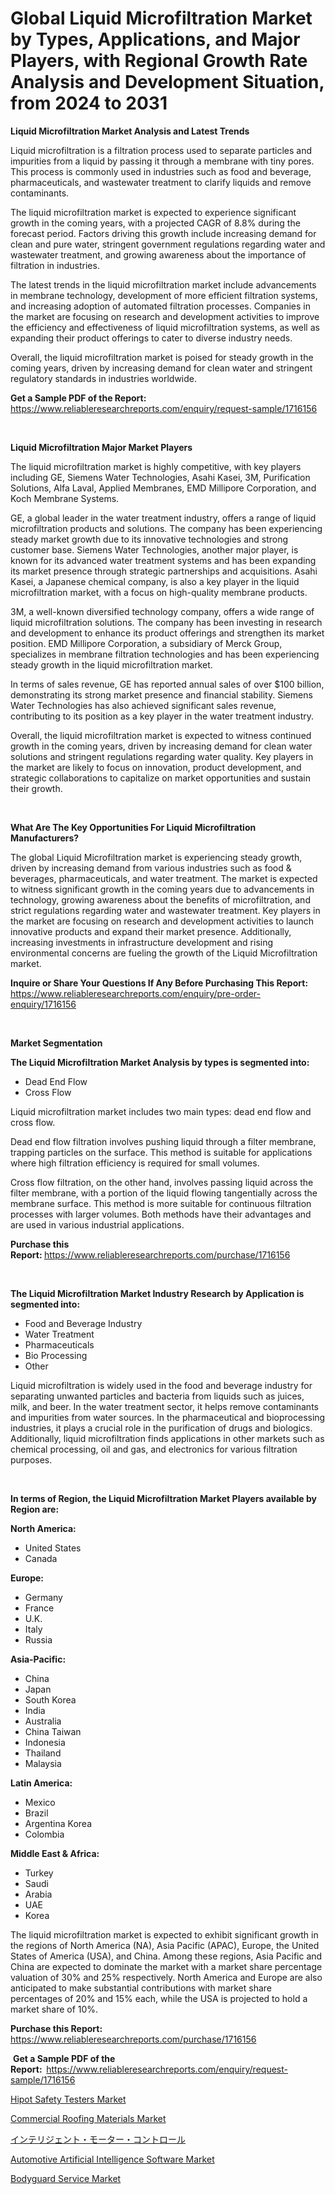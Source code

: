 <p><h1>Global Liquid Microfiltration Market by Types, Applications, and Major Players, with Regional Growth Rate Analysis and Development Situation, from 2024 to 2031</h1></p><p><strong>Liquid Microfiltration Market Analysis and Latest Trends</strong></p>
<p><p>Liquid microfiltration is a filtration process used to separate particles and impurities from a liquid by passing it through a membrane with tiny pores. This process is commonly used in industries such as food and beverage, pharmaceuticals, and wastewater treatment to clarify liquids and remove contaminants.</p><p>The liquid microfiltration market is expected to experience significant growth in the coming years, with a projected CAGR of 8.8% during the forecast period. Factors driving this growth include increasing demand for clean and pure water, stringent government regulations regarding water and wastewater treatment, and growing awareness about the importance of filtration in industries.</p><p>The latest trends in the liquid microfiltration market include advancements in membrane technology, development of more efficient filtration systems, and increasing adoption of automated filtration processes. Companies in the market are focusing on research and development activities to improve the efficiency and effectiveness of liquid microfiltration systems, as well as expanding their product offerings to cater to diverse industry needs.</p><p>Overall, the liquid microfiltration market is poised for steady growth in the coming years, driven by increasing demand for clean water and stringent regulatory standards in industries worldwide.</p></p>
<p><strong>Get a Sample PDF of the Report:&nbsp;</strong> <a href="https://www.reliableresearchreports.com/enquiry/request-sample/1716156">https://www.reliableresearchreports.com/enquiry/request-sample/1716156</a></p>
<p>&nbsp;</p>
<p><strong>Liquid Microfiltration Major Market Players</strong></p>
<p><p>The liquid microfiltration market is highly competitive, with key players including GE, Siemens Water Technologies, Asahi Kasei, 3M, Purification Solutions, Alfa Laval, Applied Membranes, EMD Millipore Corporation, and Koch Membrane Systems. </p><p>GE, a global leader in the water treatment industry, offers a range of liquid microfiltration products and solutions. The company has been experiencing steady market growth due to its innovative technologies and strong customer base. Siemens Water Technologies, another major player, is known for its advanced water treatment systems and has been expanding its market presence through strategic partnerships and acquisitions. Asahi Kasei, a Japanese chemical company, is also a key player in the liquid microfiltration market, with a focus on high-quality membrane products.</p><p>3M, a well-known diversified technology company, offers a wide range of liquid microfiltration solutions. The company has been investing in research and development to enhance its product offerings and strengthen its market position. EMD Millipore Corporation, a subsidiary of Merck Group, specializes in membrane filtration technologies and has been experiencing steady growth in the liquid microfiltration market.</p><p>In terms of sales revenue, GE has reported annual sales of over $100 billion, demonstrating its strong market presence and financial stability. Siemens Water Technologies has also achieved significant sales revenue, contributing to its position as a key player in the water treatment industry.</p><p>Overall, the liquid microfiltration market is expected to witness continued growth in the coming years, driven by increasing demand for clean water solutions and stringent regulations regarding water quality. Key players in the market are likely to focus on innovation, product development, and strategic collaborations to capitalize on market opportunities and sustain their growth.</p></p>
<p>&nbsp;</p>
<p><strong>What Are The Key Opportunities For Liquid Microfiltration Manufacturers?</strong></p>
<p><p>The global Liquid Microfiltration market is experiencing steady growth, driven by increasing demand from various industries such as food & beverages, pharmaceuticals, and water treatment. The market is expected to witness significant growth in the coming years due to advancements in technology, growing awareness about the benefits of microfiltration, and strict regulations regarding water and wastewater treatment. Key players in the market are focusing on research and development activities to launch innovative products and expand their market presence. Additionally, increasing investments in infrastructure development and rising environmental concerns are fueling the growth of the Liquid Microfiltration market.</p></p>
<p><strong>Inquire or Share Your Questions If Any Before Purchasing This Report:</strong> <a href="https://www.reliableresearchreports.com/enquiry/pre-order-enquiry/1716156">https://www.reliableresearchreports.com/enquiry/pre-order-enquiry/1716156</a></p>
<p>&nbsp;</p>
<p><strong>Market Segmentation</strong></p>
<p><strong>The Liquid Microfiltration Market Analysis by types is segmented into:</strong></p>
<p><ul><li>Dead End Flow</li><li>Cross Flow</li></ul></p>
<p><p>Liquid microfiltration market includes two main types: dead end flow and cross flow. </p><p>Dead end flow filtration involves pushing liquid through a filter membrane, trapping particles on the surface. This method is suitable for applications where high filtration efficiency is required for small volumes.</p><p>Cross flow filtration, on the other hand, involves passing liquid across the filter membrane, with a portion of the liquid flowing tangentially across the membrane surface. This method is more suitable for continuous filtration processes with larger volumes. Both methods have their advantages and are used in various industrial applications.</p></p>
<p><strong>Purchase this Report:&nbsp;</strong><a href="https://www.reliableresearchreports.com/purchase/1716156">https://www.reliableresearchreports.com/purchase/1716156</a></p>
<p>&nbsp;</p>
<p><strong>The Liquid Microfiltration Market Industry Research by Application is segmented into:</strong></p>
<p><ul><li>Food and Beverage Industry</li><li>Water Treatment</li><li>Pharmaceuticals</li><li>Bio Processing</li><li>Other</li></ul></p>
<p><p>Liquid microfiltration is widely used in the food and beverage industry for separating unwanted particles and bacteria from liquids such as juices, milk, and beer. In the water treatment sector, it helps remove contaminants and impurities from water sources. In the pharmaceutical and bioprocessing industries, it plays a crucial role in the purification of drugs and biologics. Additionally, liquid microfiltration finds applications in other markets such as chemical processing, oil and gas, and electronics for various filtration purposes.</p></p>
<p>&nbsp;</p>
<p><strong>In terms of Region, the Liquid Microfiltration Market Players available by Region are:</strong></p>
<p>
    <p> <strong> North America: </strong>
        <ul>
            <li>United States</li>
            <li>Canada</li>
        </ul>
        </p> 
    <p> <strong> Europe: </strong>
        <ul>
            <li>Germany</li>
            <li>France</li>
            <li>U.K.</li>
            <li>Italy</li>
            <li>Russia</li>
        </ul>
        </p> 
    <p> <strong> Asia-Pacific: </strong>
        <ul>
            <li>China</li>
            <li>Japan</li>
            <li>South Korea</li>
            <li>India</li>
            <li>Australia</li>
            <li>China Taiwan</li>
            <li>Indonesia</li>
            <li>Thailand</li>
            <li>Malaysia</li>
        </ul>
        </p> 
    <p> <strong> Latin America: </strong>
        <ul>
            <li>Mexico</li>
            <li>Brazil</li>
            <li>Argentina Korea</li>
            <li>Colombia</li>
        </ul>
        </p> 
    <p> <strong> Middle East & Africa: </strong>
        <ul>
            <li>Turkey</li>
            <li>Saudi</li>
            <li>Arabia</li>
            <li>UAE</li>
            <li>Korea</li>
        </ul>
    </p>
    </p>
<p><p>The liquid microfiltration market is expected to exhibit significant growth in the regions of North America (NA), Asia Pacific (APAC), Europe, the United States of America (USA), and China. Among these regions, Asia Pacific and China are expected to dominate the market with a market share percentage valuation of 30% and 25% respectively. North America and Europe are also anticipated to make substantial contributions with market share percentages of 20% and 15% each, while the USA is projected to hold a market share of 10%.</p></p>
<p><strong>Purchase this Report: </strong><a href="https://www.reliableresearchreports.com/purchase/1716156">https://www.reliableresearchreports.com/purchase/1716156</a></p>
<p>&nbsp;<strong>Get a Sample PDF of the Report:&nbsp;&nbsp;</strong><a href="https://www.reliableresearchreports.com/enquiry/request-sample/1716156">https://www.reliableresearchreports.com/enquiry/request-sample/1716156</a></p>
<p><strong></strong></p>
<p><p><a href="https://extreme-scabiosa-c81.notion.site/Hipot-Safety-Testers-Market-Size-Reflecting-a-Forecast-Till-2031-Market-By-Type-By-Application-and-3af41896866347d9bda7dfe276a59c28">Hipot Safety Testers Market</a></p><p><a href="https://view.publitas.com/reportprime-1/commercial-roofing-materials-market-a-comprehensive-report-of-its-market-share-growth-trends-2024-2031/">Commercial Roofing Materials Market</a></p><p><a href="https://medium.com/@royalmiller09/%E3%82%A4%E3%83%B3%E3%83%86%E3%83%AA%E3%82%B8%E3%82%A7%E3%83%B3%E3%83%88%E3%83%A2%E3%83%BC%E3%82%BF%E3%83%BC%E3%82%B3%E3%83%B3%E3%83%88%E3%83%AD%E3%83%BC%E3%83%AB%E3%81%AE%E5%B8%82%E5%A0%B4%E3%82%B7%E3%82%A7%E3%82%A2%E3%81%AE%E9%80%B2%E5%8C%96%E3%81%A82024%E5%B9%B4%E3%81%8B%E3%82%892031%E5%B9%B4%E3%81%BE%E3%81%A7%E3%81%AE%E5%B8%82%E5%A0%B4%E6%88%90%E9%95%B7%E3%83%88%E3%83%AC%E3%83%B3%E3%83%89-e264588e62b6">インテリジェント・モーター・コントロール</a></p><p><a href="https://metal-farmhouse-e95.notion.site/Automotive-Artificial-Intelligence-Software-Market-Insights-Market-Players-and-Forecast-Till-2031-bbe68e17d89f4aec94f4faf603f09f32">Automotive Artificial Intelligence Software Market</a></p><p><a href="https://github.com/sonuprakash1/Market-Research-Report-List-1/blob/main/bodyguard-service-market.md">Bodyguard Service Market</a></p></p>